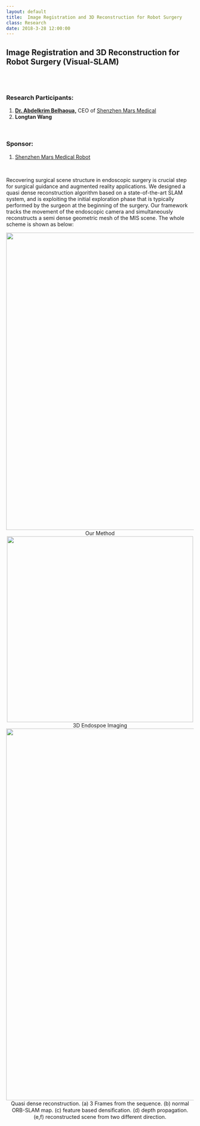 ```yaml
---
layout: default
title:  Image Registration and 3D Reconstruction for Robot Surgery
class: Research
date: 2018-3-28 12:00:00
---
```



## Image Registration and 3D Reconstruction for Robot Surgery (Visual-SLAM)  
  
<br><br>


### Research Participants:

1. [**Dr. Abdelkrim Belhaoua,**](https://www.marssurgicalrobot.com/about) CEO of [Shenzhen Mars Medical](https://www.marssurgicalrobot.com/)
2. **Longtan Wang**

<br>

### Sponsor:
1. [Shenzhen Mars Medical Robot](https://www.marssurgicalrobot.com/)

<br>

Recovering surgical scene structure in endoscopic surgery is crucial step for surgical guidance and augmented reality applications. We designed a quasi dense reconstruction algorithm based on a state-of-the-art SLAM system, and is exploiting the initial exploration phase that is typically performed by the surgeon at the beginning of the surgery. Our framework tracks the movement of the endoscopic camera and simultaneously reconstructs a semi dense geometric mesh of the MIS scene.
The whole scheme is shown as below:
<br>

<center> <img src="{{site.baseurl}}/assets/post_images/1a.jpg" width="800px">  <br>
Our Method
</center>

<center> <img src="{{site.baseurl}}/assets/post_images/1b.JPG" width="500px">  <br>
3D Endospoe Imaging<br>
<img src="{{site.baseurl}}/assets/post_images/1c.JPG" width="1000px"><br>
Quasi dense reconstruction. (a) 3 Frames from the sequence. (b) normal ORB-SLAM map. (c) feature based densiﬁcation. (d) depth propagation. (e,f) reconstructed scene from two different direction. <br>


